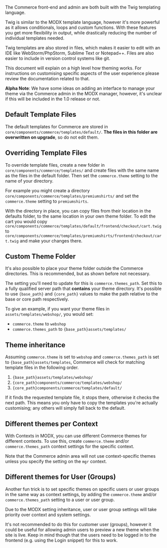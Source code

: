 The Commerce front-end and admin are both built with the Twig templating language. 

Twig is similar to the MODX template language, however it's more powerful as it allows conditionals, loops and custom functions. With these features you get more flexibility in output, while drastically reducing the number of individual templates needed.

Twig templates are also stored in files, which makes it easier to edit with an IDE like WebStorm/PhpStorm, Sublime Text or Notepad++. Files are also easier to include in version control systems like git.

This document will explain on a high level how theming works. For instructions on customising specific aspects of the user experience please review the documentation related to that. 

**Alpha Note**: We have some ideas on adding an interface to manage your theme via the Commerce admin in the MODX manager, however, it's unclear if this will be included in the 1.0 release or not. 

## Default Template Files

The default templates for Commerce are stored in `core/components/commerce/templates/default/`. **The files in this folder are overwritten on upgrade**, so do not edit them.  

## Overriding Template Files

To override template files, create a new folder in `core/components/commerce/templates/` and create files with the same name as the files in the default folder. Then set the `commerce.theme` setting to the name of your directory. 

For example you might create a directory `core/components/commerce/templates/premiumshirts/` and set the `commerce.theme` setting to `premiumshirts`.

With the directory in place, you can copy files from their location in the defaults folder, to the same location in your own theme folder. To edit the cart you would copy `core/components/commerce/templates/default/frontend/checkout/cart.twig` to `core/components/commerce/templates/premiumshirts/frontend/checkout/cart.twig` and make your changes there.

## Custom Theme Folder

It's also possible to place your theme folder outside the Commerce directories. This is recommended, but as shown before not necessary.

The setting you'll need to update for this is `commerce.themes_path`. Set this to a fully qualified server path that **contains** your theme directory. It's possible to use `{base_path}` and `{core_path}` values to make the path relative to the base or core path respectively.

To give an example, if you want your theme files in `assets/templates/webshop/`, you would set:

- `commerce.theme` to `webshop`
- `commerce.themes_path` to `{base_path}assets/templates/`

## Theme inheritance

Assuming `commerce.theme` is set to `webshop` and `commerce.themes_path` is set to `{base_path}assets/templates`, Commerce will check for matching template files in the following order. 

1. `{base_path}assets/templates/webshop/`
2. `{core_path}components/commerce/templates/webshop/`
3. `{core_path}components/commerce/templates/default/`

If it finds the requested template file, it stops there, otherwise it checks the next path. This means you only have to copy the templates you're actually customising; any others will simply fall back to the default. 

## Different themes per Context

With Contexts in MODX, you can use different Commerce themes for different contexts. To use this, create `commerce.theme` and/or `commerce.themes_path` context settings for the specific context. 

Note that the Commerce admin area will not use context-specific themes unless you specify the setting on the `mgr` context. 

## Different themes for User (Groups)

Another fun trick is to set specific themes on specific users or user groups in the same way as context settings, by adding the `commerce.theme` and/or `commerce.themes_path` setting to a user or user group.
 
Due to the MODX setting inheritance, user or user group settings will take priority over context and system settings. 

It's not recommended to do this for customer user (groups), however it could be useful for allowing admin users to preview a new theme when the site is live. Keep in mind though that the users need to be logged in to the frontend (e.g. using the Login snippet) for this to work.
